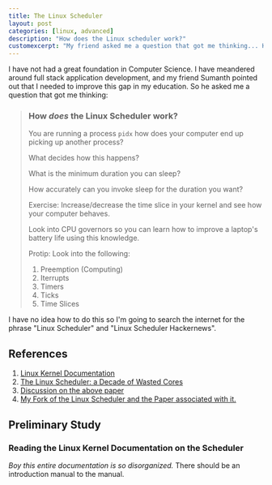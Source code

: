 ```yaml
---
title: The Linux Scheduler
layout: post
categories: [linux, advanced]
description: "How does the Linux scheduler work?"
customexcerpt: "My friend asked me a question that got me thinking... How does the Linux scheduler work?"
---
```


I have not had a great foundation in Computer Science. I have meandered around
full stack application development, and my friend Sumanth pointed out that I
needed to improve this gap in my education. So he asked me a question that got
me thinking:

> ### How *does* the Linux Scheduler work?
>
> You are running a process `pidx` how does your computer end up picking up
> another process?
>
> What decides how this happens?
>
> What is the minimum duration you can sleep?
>
> How accurately can you invoke sleep for the duration you want?
>
> Exercise: Increase/decrease the time slice in your kernel and see how your computer behaves.
>
> Look into CPU governors so you can learn how to improve a laptop's battery life using this knowledge.
>
> Protip: Look into the following:
>
>   1. Preemption (Computing)
>   2. Iterrupts
>   3. Timers
>   4. Ticks
>   5. Time Slices

I have no idea how to do this so I'm going to search the internet for the
phrase "Linux Scheduler" and "Linux Scheduler Hackernews".

## References

1. [Linux Kernel Documentation](https://www.kernel.org/doc/html/latest/scheduler/index.html)
2. [The Linux Scheduler: a Decade of Wasted Cores](http://www.ece.ubc.ca/~sasha/papers/eurosys16-final29.pdf)
3. [Discussion on the above paper](https://blog.acolyer.org/2016/04/26/the-linux-scheduler-a-decade-of-wasted-cores/)
4. [My Fork of the Linux Scheduler and the Paper associated with it.](https://github.com/stonecharioteer/LinSched)


## Preliminary Study

### Reading the Linux Kernel Documentation on the Scheduler

*Boy this entire documentation is so disorganized.* There should be an introduction manual to the
manual.
